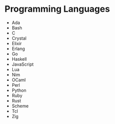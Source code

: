 Programming Languages
=====================

- Ada
- Bash
- C
- Crystal
- Elixir
- Erlang
- Go
- Haskell
- JavaScript
- Lua
- Nim
- OCaml
- Perl
- Python
- Ruby
- Rust
- Scheme
- Tcl
- Zig
